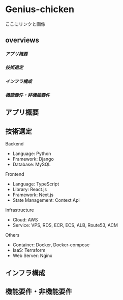 # Genius-chicken
ここにリンクと画像
## overviews
##### アプリ概要
##### 技術選定
##### インフラ構成
##### 機能要件・非機能要件


## アプリ概要


## 技術選定
Backend
* Language: Python
* Framework: Django
* Database: MySQL

Frontend
* Language: TypeScript
* Library: React.js
* Framework: Next.js
* State Management: Context Api

Infrastructure
* Cloud: AWS
* Service: VPS, RDS, ECR, ECS, ALB, Route53, ACM

Others
* Container: Docker, Docker-compose
* IaaS: Terraform
* Web Server: Nginx


## インフラ構成
## 機能要件・非機能要件